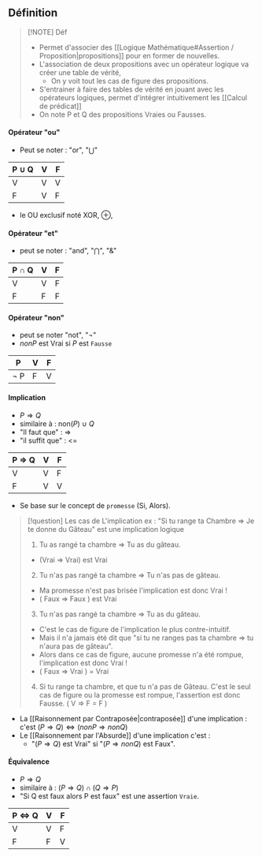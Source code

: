 ## Définition

> [!NOTE] Déf
> - Permet d'associer des [[Logique Mathématique#Assertion / Proposition|propositions]] pour en former de nouvelles.
> - L'association de deux propositions avec un opérateur logique va créer une table de vérité,
> 	- On y voit tout les cas de figure des propositions.
> - S'entrainer à faire des tables de vérité en jouant avec les opérateurs logiques, permet d'intégrer intuitivement les [[Calcul de prédicat]]
> - On note P et Q des propositions Vraies ou Fausses.

#### Opérateur "ou"
- Peut se noter : "or", "⋃"

| P $\cup$ Q | V   | F   |
| ---------- | --- | --- |
| V          | V   | V   |
| F          | V   | F   |
- le OU exclusif noté XOR, $\oplus$, 
#### Opérateur "et"
- peut se noter : "and", "⋂", "&"

| P $\cap$ Q | V   | F   |
| ---------- | --- | --- |
| V          | V   | F   |
| F          | F   | F   |
#### Opérateur "non"
- peut se noter "not", "¬"
- $non P$ est Vrai si $P$ est ``Fausse``

| P         | V   | F   |
| --------- | --- | --- |
| $\lnot$ P | F   | V   |
#### Implication
- $P \Rightarrow Q$ 
- similaire à : non($P$) $\cup$ $Q$
- "Il faut que" : =>
- "il suffit que" : <=

| P => Q | V   | F   |
| ------ | --- | --- |
| V      | V   | F   |
| F      | V   | V   |
- Se base sur le concept de ``promesse`` (Si, Alors).

> [!question] Les cas de L'implication ex : "Si tu range ta Chambre => Je te donne du Gâteau" est une implication logique
> 1. Tu as rangé ta chambre => Tu as du gâteau.
> 	- (Vrai => Vrai) est  Vrai
> 2. Tu n'as pas rangé ta chambre => Tu n'as pas de gâteau.
> 	- Ma promesse n'est pas brisée l'implication est donc Vrai !
> 	- ( Faux => Faux ) est Vrai 
> 3. Tu n'as pas rangé ta chambre => Tu as du gâteau.
> 	- C'est le cas de figure de l'implication le plus contre-intuitif.
> 	- Mais il n'a jamais été dit que "si tu ne ranges pas ta chambre => tu n'aura pas de gâteau".
> 	- Alors dans ce cas de figure, aucune promesse n'a été rompue, l'implication est donc Vrai !
> 	- ( Faux => Vrai ) = Vrai 
> 
> 4. Si tu range ta chambre, et que tu n'a pas de Gâteau.
> C'est le seul cas de figure ou la promesse est rompue, l'assertion est donc Fausse.
> ( V => F = F )

- La [[Raisonnement par Contraposée|contraposée]] d'une implication : c'est $(P \Rightarrow Q) \Leftrightarrow (nonP \Rightarrow non Q)$
- Le [[Raisonnement par l'Absurde]] d'une implication c'est :
	- "$(P \Rightarrow Q)$ est Vrai" si "$(P \Rightarrow nonQ)$ est Faux".

#### Équivalence 
 - $P \Rightarrow Q$
 - similaire à : $(P \Rightarrow Q) \cap (Q \Rightarrow P)$
- "Si Q est faux alors P est faux" est une assertion ``Vraie``.

| P <=> Q | V   | F   |
| ------- | --- | --- |
| V       | V   | F   |
| F       | F   | V   |

